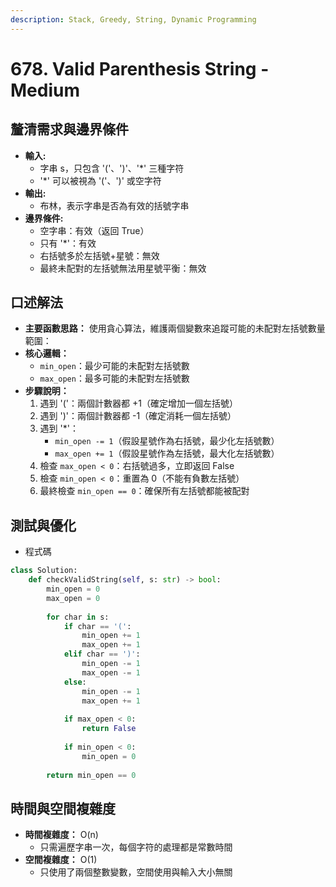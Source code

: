 ```yaml
---
description: Stack, Greedy, String, Dynamic Programming
---
```


# 678. Valid Parenthesis String - Medium

## 釐清需求與邊界條件

* **輸入:**
  * 字串 s，只包含 '('、')'、'\*' 三種字符
  * '\*' 可以被視為 '('、')' 或空字符
* **輸出:**
  * 布林，表示字串是否為有效的括號字串
* **邊界條件:**
  * 空字串：有效（返回 True）
  * 只有 '\*'：有效
  * 右括號多於左括號+星號：無效
  * 最終未配對的左括號無法用星號平衡：無效

## 口述解法

* **主要函數思路：** 使用貪心算法，維護兩個變數來追蹤可能的未配對左括號數量範圍：
* **核心邏輯：**
  * `min_open`：最少可能的未配對左括號數
  * `max_open`：最多可能的未配對左括號數
* **步驟說明：**
  1. 遇到 '('：兩個計數器都 +1（確定增加一個左括號）
  2. 遇到 ')'：兩個計數器都 -1（確定消耗一個左括號）
  3. 遇到 '\*'：
     * `min_open -= 1`（假設星號作為右括號，最少化左括號數）
     * `max_open += 1`（假設星號作為左括號，最大化左括號數）
  4. 檢查 `max_open < 0`：右括號過多，立即返回 False
  5. 檢查 `min_open < 0`：重置為 0（不能有負數左括號）
  6. 最終檢查 `min_open == 0`：確保所有左括號都能被配對

## 測試與優化

* 程式碼

```python
class Solution:
    def checkValidString(self, s: str) -> bool:
        min_open = 0
        max_open = 0
        
        for char in s:
            if char == '(':
                min_open += 1
                max_open += 1
            elif char == ')':
                min_open -= 1
                max_open -= 1
            else:
                min_open -= 1  
                max_open += 1
            
            if max_open < 0:
                return False
            
            if min_open < 0:
                min_open = 0
        
        return min_open == 0
```

## 時間與空間複雜度

* **時間複雜度：** O(n)
  * 只需遍歷字串一次，每個字符的處理都是常數時間
* **空間複雜度：** O(1)
  * 只使用了兩個整數變數，空間使用與輸入大小無關
